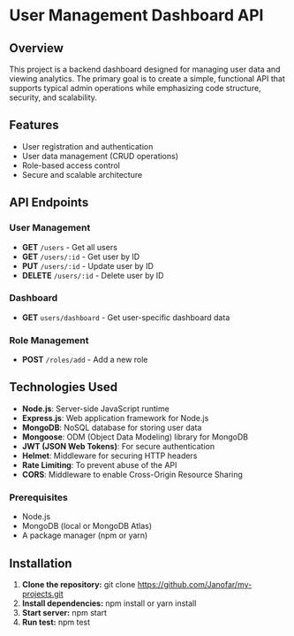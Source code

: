 # User Management Dashboard API

## Overview
This project is a backend dashboard designed for managing user data and viewing analytics. The primary goal is to create a simple, functional API that supports typical admin operations while emphasizing code structure, security, and scalability.

## Features
- User registration and authentication
- User data management (CRUD operations)
- Role-based access control
- Secure and scalable architecture

## API Endpoints

### User Management
- **GET** `/users` - Get all users
- **GET** `/users/:id` - Get user by ID
- **PUT** `/users/:id` - Update user by ID
- **DELETE** `/users/:id` - Delete user by ID

### Dashboard
- **GET** `users/dashboard` - Get user-specific dashboard data

### Role Management
- **POST** `/roles/add` - Add a new role


## Technologies Used
- **Node.js**: Server-side JavaScript runtime
- **Express.js**: Web application framework for Node.js
- **MongoDB**: NoSQL database for storing user data
- **Mongoose**: ODM (Object Data Modeling) library for MongoDB
- **JWT (JSON Web Tokens)**: For secure authentication
- **Helmet**: Middleware for securing HTTP headers
- **Rate Limiting**: To prevent abuse of the API
- **CORS**: Middleware to enable Cross-Origin Resource Sharing

### Prerequisites
- Node.js
- MongoDB (local or MongoDB Atlas)
- A package manager (npm or yarn)

## Installation
1. **Clone the repository:**
   git clone https://github.com/Janofar/my-projects.git
2. **Install dependencies:**
   npm install or yarn install
3. **Start server:**
   npm start 
4. **Run test:**
   npm test